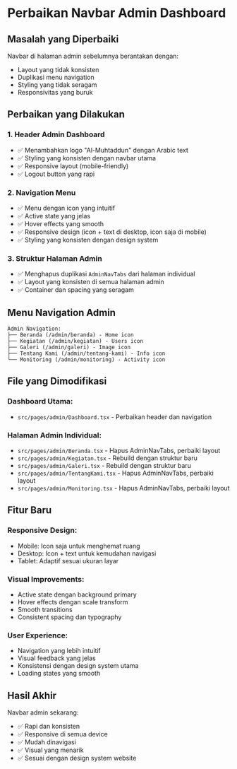 # Perbaikan Navbar Admin Dashboard

## Masalah yang Diperbaiki

Navbar di halaman admin sebelumnya berantakan dengan:
- Layout yang tidak konsisten
- Duplikasi menu navigation
- Styling yang tidak seragam
- Responsivitas yang buruk

## Perbaikan yang Dilakukan

### 1. **Header Admin Dashboard**
- ✅ Menambahkan logo "Al-Muhtaddun" dengan Arabic text
- ✅ Styling yang konsisten dengan navbar utama
- ✅ Responsive layout (mobile-friendly)
- ✅ Logout button yang rapi

### 2. **Navigation Menu**
- ✅ Menu dengan icon yang intuitif
- ✅ Active state yang jelas
- ✅ Hover effects yang smooth
- ✅ Responsive design (icon + text di desktop, icon saja di mobile)
- ✅ Styling yang konsisten dengan design system

### 3. **Struktur Halaman Admin**
- ✅ Menghapus duplikasi `AdminNavTabs` dari halaman individual
- ✅ Layout yang konsisten di semua halaman admin
- ✅ Container dan spacing yang seragam

## Menu Navigation Admin

```
Admin Navigation:
├── Beranda (/admin/beranda) - Home icon
├── Kegiatan (/admin/kegiatan) - Users icon  
├── Galeri (/admin/galeri) - Image icon
├── Tentang Kami (/admin/tentang-kami) - Info icon
└── Monitoring (/admin/monitoring) - Activity icon
```

## File yang Dimodifikasi

### **Dashboard Utama:**
- `src/pages/admin/Dashboard.tsx` - Perbaikan header dan navigation

### **Halaman Admin Individual:**
- `src/pages/admin/Beranda.tsx` - Hapus AdminNavTabs, perbaiki layout
- `src/pages/admin/Kegiatan.tsx` - Rebuild dengan struktur baru
- `src/pages/admin/Galeri.tsx` - Rebuild dengan struktur baru
- `src/pages/admin/TentangKami.tsx` - Hapus AdminNavTabs, perbaiki layout
- `src/pages/admin/Monitoring.tsx` - Hapus AdminNavTabs, perbaiki layout

## Fitur Baru

### **Responsive Design:**
- Mobile: Icon saja untuk menghemat ruang
- Desktop: Icon + text untuk kemudahan navigasi
- Tablet: Adaptif sesuai ukuran layar

### **Visual Improvements:**
- Active state dengan background primary
- Hover effects dengan scale transform
- Smooth transitions
- Consistent spacing dan typography

### **User Experience:**
- Navigation yang lebih intuitif
- Visual feedback yang jelas
- Konsistensi dengan design system utama
- Loading states yang smooth

## Hasil Akhir

Navbar admin sekarang:
- ✅ Rapi dan konsisten
- ✅ Responsive di semua device
- ✅ Mudah dinavigasi
- ✅ Visual yang menarik
- ✅ Sesuai dengan design system website 